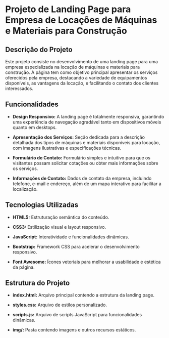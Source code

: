 # Projeto de Landing Page para Empresa de Locações de Máquinas e Materiais para Construção

## Descrição do Projeto

Este projeto consiste no desenvolvimento de uma landing page para uma empresa especializada na locação de máquinas e materiais para construção. A página tem como objetivo principal apresentar os serviços oferecidos pela empresa, destacando a variedade de equipamentos disponíveis, as vantagens da locação, e facilitando o contato dos clientes interessados.

## Funcionalidades

* **Design Responsivo:** A landing page é totalmente responsiva, garantindo uma experiência de navegação agradável tanto em dispositivos móveis quanto em desktops.

* **Apresentação dos Serviços:** Seção dedicada para a descrição detalhada dos tipos de máquinas e materiais disponíveis para locação, com imagens ilustrativas e especificações técnicas.
 
* **Formulário de Contato:** Formulário simples e intuitivo para que os visitantes possam solicitar cotações ou obter mais informações sobre os serviços.

* **Informações de Contato:** Dados de contato da empresa, incluindo telefone, e-mail e endereço, além de um mapa interativo para facilitar a localização.

## Tecnologias Utilizadas

* **HTML5:** Estruturação semântica do conteúdo.

* **CSS3:** Estilização visual e layout responsivo.
  
* **JavaScript:** Interatividade e funcionalidades dinâmicas.

* **Bootstrap:** Framework CSS para acelerar o desenvolvimento responsivo.
  
* **Font Awesome:** Ícones vetoriais para melhorar a usabilidade e estética da página.

## Estrutura do Projeto
* **index.html:** Arquivo principal contendo a estrutura da landing page.

* **styles.css:** Arquivo de estilos personalizado.

* **scripts.js:** Arquivo de scripts JavaScript para funcionalidades dinâmicas.

* **img/:** Pasta contendo imagens e outros recursos estáticos.
